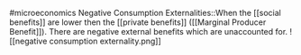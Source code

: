 #microeconomics 
Negative Consumption Externalities::When the [[social benefits]] are lower then the [[private benefits]] ([[Marginal Producer Benefit]]). There are negative external benefits which are unaccounted for. ![[negative consumption externality.png]]